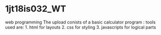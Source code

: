 # 1jt18is032_WT
web programming
The upload conists of a basic calculator program : 
  tools used are:
    1. html for layouts 
    2. css for styling 
    3. javascripts for logical parts 
